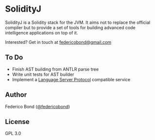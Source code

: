 SolidityJ
=========

SolidityJ is a Solidity stack for the JVM. It aims not to replace the official
compiler but to provide a set of tools for building advanced code intelligence
applications on top of it.

Interested? Get in touch at federicobond@gmail.com

## To Do

 * Finish AST building from ANTLR parse tree
 * Write unit tests for AST builder
 * Implement a [Language Server Protocol](https://github.com/Microsoft/language-server-protocol) compatible service

## Author

Federico Bond ([@federicobond](https://github.com/federicobond/))

## License

GPL 3.0
